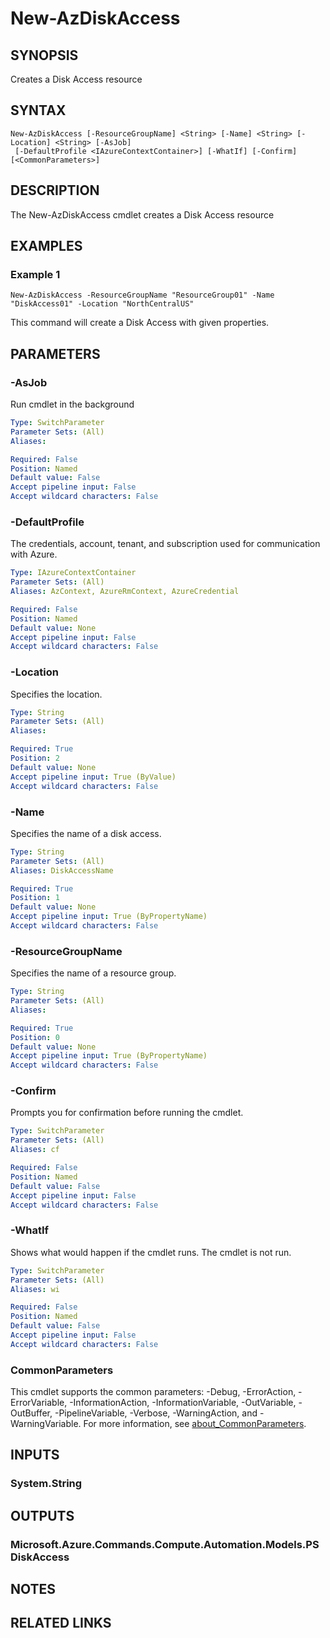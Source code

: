 ﻿---
external help file: Microsoft.Azure.PowerShell.Cmdlets.Compute.dll-Help.xml
Module Name: Az.Compute
online version: https://learn.microsoft.com/powershell/module/az.compute/new-azdisk
schema: 2.0.0
---

# New-AzDiskAccess

## SYNOPSIS
Creates a Disk Access resource

## SYNTAX

```
New-AzDiskAccess [-ResourceGroupName] <String> [-Name] <String> [-Location] <String> [-AsJob]
 [-DefaultProfile <IAzureContextContainer>] [-WhatIf] [-Confirm] [<CommonParameters>]
```

## DESCRIPTION
The New-AzDiskAccess cmdlet creates a Disk Access resource

## EXAMPLES

### Example 1
```
New-AzDiskAccess -ResourceGroupName "ResourceGroup01" -Name "DiskAccess01" -Location "NorthCentralUS"
```

This command will create a Disk Access with given properties.

## PARAMETERS

### -AsJob
Run cmdlet in the background

```yaml
Type: SwitchParameter
Parameter Sets: (All)
Aliases:

Required: False
Position: Named
Default value: False
Accept pipeline input: False
Accept wildcard characters: False
```

### -DefaultProfile
The credentials, account, tenant, and subscription used for communication with Azure.

```yaml
Type: IAzureContextContainer
Parameter Sets: (All)
Aliases: AzContext, AzureRmContext, AzureCredential

Required: False
Position: Named
Default value: None
Accept pipeline input: False
Accept wildcard characters: False
```

### -Location
Specifies the location.

```yaml
Type: String
Parameter Sets: (All)
Aliases:

Required: True
Position: 2
Default value: None
Accept pipeline input: True (ByValue)
Accept wildcard characters: False
```

### -Name
Specifies the name of a disk access.

```yaml
Type: String
Parameter Sets: (All)
Aliases: DiskAccessName

Required: True
Position: 1
Default value: None
Accept pipeline input: True (ByPropertyName)
Accept wildcard characters: False
```

### -ResourceGroupName
Specifies the name of a resource group.

```yaml
Type: String
Parameter Sets: (All)
Aliases:

Required: True
Position: 0
Default value: None
Accept pipeline input: True (ByPropertyName)
Accept wildcard characters: False
```

### -Confirm
Prompts you for confirmation before running the cmdlet.

```yaml
Type: SwitchParameter
Parameter Sets: (All)
Aliases: cf

Required: False
Position: Named
Default value: False
Accept pipeline input: False
Accept wildcard characters: False
```

### -WhatIf
Shows what would happen if the cmdlet runs.
The cmdlet is not run.

```yaml
Type: SwitchParameter
Parameter Sets: (All)
Aliases: wi

Required: False
Position: Named
Default value: False
Accept pipeline input: False
Accept wildcard characters: False
```

### CommonParameters
This cmdlet supports the common parameters: -Debug, -ErrorAction, -ErrorVariable, -InformationAction, -InformationVariable, -OutVariable, -OutBuffer, -PipelineVariable, -Verbose, -WarningAction, and -WarningVariable. For more information, see [about_CommonParameters](http://go.microsoft.com/fwlink/?LinkID=113216).

## INPUTS

### System.String
## OUTPUTS

### Microsoft.Azure.Commands.Compute.Automation.Models.PSDiskAccess
## NOTES

## RELATED LINKS
